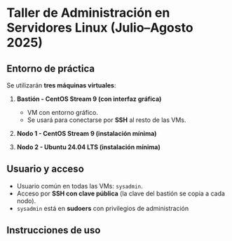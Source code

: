 # Taller de Administración en Servidores Linux (Julio–Agosto 2025)

## Entorno de práctica

Se utilizarán **tres máquinas virtuales**:

1. **Bastión - CentOS Stream 9 (con interfaz gráfica)**
   - VM con entorno gráfico.
   - Se usará para conectarse por **SSH** al resto de las VMs.

2. **Nodo 1 - CentOS Stream 9 (instalación mínima)**

3. **Nodo 2 - Ubuntu 24.04 LTS (instalación mínima)**

## Usuario y acceso

- Usuario común en todas las VMs: `sysadmin`.
- Acceso por **SSH con clave pública** (la clave del bastión se copia a cada nodo).
- `sysadmin` está en **sudoers** con privilegios de administración

## Instrucciones de uso 


